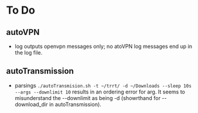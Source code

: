 # To Do
## autoVPN
- log outputs openvpn messages only; no atoVPN log messages end up in the log file.
## autoTransmission
- parsings `./autoTransmision.sh -t ~/trrt/ -d ~/Downloads --sleep 10s --args --downlimit 10` results in an ordering error for arg. It seems to misunderstand the --downlimit as being -d (showrthand for --download\_dir in autoTransmission).
